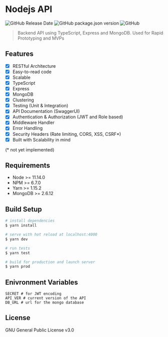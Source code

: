 
# Nodejs API

![GitHub Release Date](https://img.shields.io/github/release-date/x249/node-api.svg?style=flat-square)
![GitHub package.json version](https://img.shields.io/github/package-json/v/x249/node-api.svg?style=flat-square)
![GitHub](https://img.shields.io/github/license/x249/node-api.svg)

> Backend API using TypeScript, Express and MongoDB. Used for Rapid Prototyping and MVPs

## Features

- [X] RESTful Architecture
- [X] Easy-to-read code
- [X] Scalable
- [X] TypeScript
- [X] Express
- [X] MongoDB
- [X] Clustering
- [X] Testing (Unit & Integration)
- [X] API Documentation (SwaggerUI)
- [X] Authentication & Authorization (JWT and Role based)
- [X] Middleware Handler
- [X] Error Handling
- [X] Security Headers (Rate limiting, CORS, XSS, CSRF\*)
- [X] Built with Scalability in mind

(* not yet implemented)

## Requirements

- Node >= 11.14.0
- NPM >= 6.7.0
- Yarn >= 1.15.2
- MongoDB >= 2.6.12

## Build Setup

```bash
# install dependencies
$ yarn install

# serve with hot reload at localhost:4000
$ yarn dev

# run tests
$ yarn test

# build for production and launch server
$ yarn prod
```

## Enivronment Variables

```env
SECRET # for JWT encoding
API_VER # current version of the API
DB_URL # url for the mongo database
```

## License

GNU General Public License v3.0
